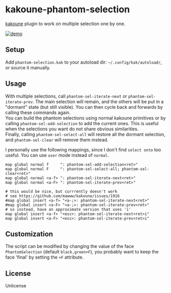 # kakoune-phantom-selection

[kakoune](http://kakoune.org) plugin to work on multiple selection one by one.

[![demo](https://asciinema.org/a/152289.png)](https://asciinema.org/a/152289)

## Setup

Add `phantom-selection.kak` to your autoload dir: `~/.config/kak/autoload/`, or source it manually.

## Usage

With multiple selections, call `phantom-sel-iterate-next` or `phantom-sel-iterate-prev`. The main selection will remain, and the others will be put in a "dormant" state (but still visible). You can then cycle back and forwards by calling these commands again.  
You can build the phantom selections using normal kakoune primitives or by calling `phantom-sel-add-selection` to add the current ones. This is useful when the selections you want do not share obvious similarities.  
Finally, calling `phantom-sel-select-all` will restore all the dormant selection, and `phantom-sel-clear` will remove them instead.  

I personally use the following mappings, since I don't find `select onto` too useful. You can use `user` mode instead of `normal`.
```
map global normal f     ": phantom-sel-add-selection<ret>"
map global normal F     ": phantom-sel-select-all; phantom-sel-clear<ret>"
map global normal <a-f> ": phantom-sel-iterate-next<ret>"
map global normal <a-F> ": phantom-sel-iterate-prev<ret>"

# this would be nice, but currrently doesn't work
# see https://github.com/mawww/kakoune/issues/1916
#map global insert <a-f> "<a-;>: phantom-sel-iterate-next<ret>"
#map global insert <a-F> "<a-;>: phantom-sel-iterate-prev<ret>"
# so instead, have an approximate version that uses 'i'
map global insert <a-f> "<esc>: phantom-sel-iterate-next<ret>i"
map global insert <a-F> "<esc>: phantom-sel-iterate-prev<ret>i"
```

## Customization

The script can be modified by changing the value of the face `PhantomSelection` (default `black,green+F`), you probably want to keep the face 'final' by setting the `+F` attribute.

## License

Unlicense
